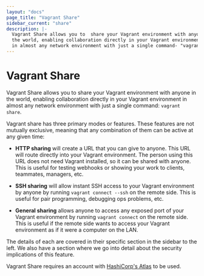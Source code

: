 ```yaml
---
layout: "docs"
page_title: "Vagrant Share"
sidebar_current: "share"
description: |-
  Vagrant Share allows you to  share your Vagrant environment with anyone in
  the world, enabling collaboration directly in your Vagrant environment
  in almost any network environment with just a single command- "vagrant share".
---
```


# Vagrant Share

Vagrant Share allows you to  share your Vagrant environment with anyone in
the world, enabling collaboration directly in your Vagrant environment
in almost any network environment with just a single command:
`vagrant share`.

Vagrant share has three primary modes or features. These features are not
mutually exclusive, meaning that any combination of them can be active
at any given time:

  * **HTTP sharing** will create a URL that you can give to anyone. This
    URL will route directly into your Vagrant environment. The person using
    this URL does not need Vagrant installed, so it can be shared with anyone.
    This is useful for testing webhooks or showing your work to clients,
    teammates, managers, etc.

  * **SSH sharing** will allow instant SSH access to your Vagrant environment
    by anyone by running `vagrant connect --ssh` on the remote side. This
    is useful for pair programming, debugging ops problems, etc.

  * **General sharing** allows anyone to access any exposed port of your
    Vagrant environment by running `vagrant connect` on the remote side.
    This is useful if the remote side wants to access your Vagrant
    environment as if it were a computer on the LAN.

The details of each are covered in their specific section in the sidebar
to the left. We also have a section where we go into detail about the
security implications of this feature.

Vagrant Share requires an account with
[HashiCorp's Atlas](https://atlas.hashicorp.com) to be used.

